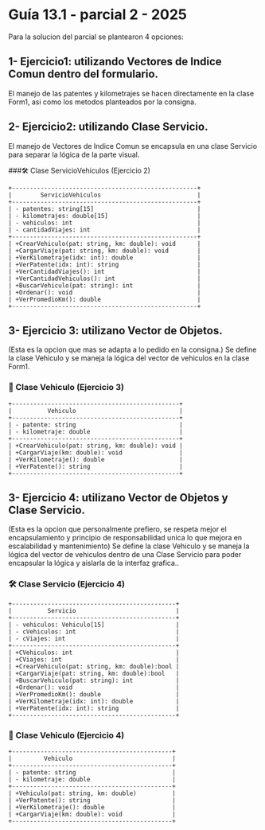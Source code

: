 # Guía 13.1 - parcial 2 - 2025
Para la solucion del parcial se plantearon 4 opciones:
## 1- Ejercicio1: utilizando Vectores de Indice Comun dentro del formulario.
El manejo de las patentes y kilometrajes se hacen directamente en la clase Form1, asi como los metodos planteados por la consigna.

## 2- Ejercicio2: utilizando Clase Servicio.
El manejo de Vectores de Indice Comun se encapsula en una clase Servicio para separar la lógica de la parte visual.

###🛠️ Clase ServicioVehiculos (Ejercicio 2)
```plaintext
+----------------------------------------------------+
|        ServicioVehiculos                           |
+----------------------------------------------------+
| - patentes: string[15]                             |
| - kilometrajes: double[15]                         |
| - vehiculos: int                                   |
| - cantidadViajes: int                              |
+----------------------------------------------------+
| +CrearVehiculo(pat: string, km: double): void      |
| +CargarViaje(pat: string, km: double): void        |
| +VerKilometraje(idx: int): double                  |
| +VerPatente(idx: int): string                      |
| +VerCantidadViajes(): int                          |
| +VerCantidadVehiculos(): int                       |
| +BuscarVehiculo(pat: string): int                  |
| +Ordenar(): void                                   |
| +VerPromedioKm(): double                           |
+----------------------------------------------------+
```
## 3- Ejercicio 3: utilizano Vector de Objetos.
(Esta es la opcion que mas se adapta a lo pedido en la consigna.)
Se define la clase Vehiculo y se maneja la lógica del vector de vehiculos en la clase Form1.
### 🚗 Clase Vehiculo (Ejercicio 3)
```plaintext
+-----------------------------------------------+
|          Vehiculo                             |
+-----------------------------------------------+
| - patente: string                             |
| - kilometraje: double                         |
+-----------------------------------------------+
| +CrearVehiculo(pat: string, km: double): void |
| +CargarViaje(km: double): void                |
| +VerKilometraje(): double                     |
| +VerPatente(): string                         |
+-----------------------------------------------+
```
## 3- Ejercicio 4: utilizano Vector de Objetos y Clase Servicio.
(Esta es la opcion que personalmente prefiero, se respeta mejor el encapsulamiento y principio de responsabilidad unica lo que mejora en escalabilidad y mantenimiento)
Se define la clase Vehiculo y se maneja la lógica del vector de vehiculos dentro de una Clase Servicio para poder encapsular la lógica y aislarla de la interfaz grafica..
### 🛠️ Clase Servicio (Ejercicio 4)
```plaintext
+----------------------------------------------+
|          Servicio                            |
+----------------------------------------------+
| - vehiculos: Vehiculo[15]                    |
| - cVehiculos: int                            |
| - cViajes: int                               |
+----------------------------------------------+
| +CVehiculos: int                             |
| +CViajes: int                                |
| +CrearVehiculo(pat: string, km: double):bool |
| +CargarViaje(pat: string, km: double):bool   |
| +BuscarVehiculo(pat: string): int            |
| +Ordenar(): void                             |
| +VerPromedioKm(): double                     |
| +VerKilometraje(idx: int): double            |
| +VerPatente(idx: int): string                |
+----------------------------------------------+
```
### 🚗 Clase Vehiculo (Ejercicio 4)
```plaintext
+---------------------------------------------+
|         Vehiculo                            |
+---------------------------------------------+
| - patente: string                           |
| - kilometraje: double                       |
+---------------------------------------------+
| +Vehiculo(pat: string, km: double)          |
| +VerPatente(): string                       |
| +VerKilometraje(): double                   |
| +CargarViaje(km: double): void              |
+---------------------------------------------+
